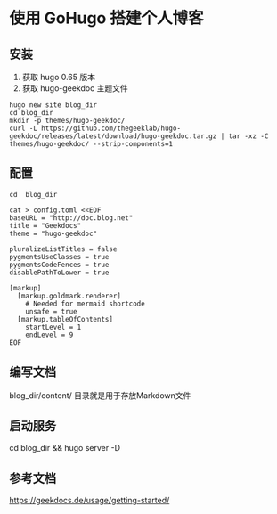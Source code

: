 # 使用 GoHugo 搭建个人博客  

## 安装

1. 获取 hugo 0.65 版本
2. 获取 hugo-geekdoc 主题文件 

```
hugo new site blog_dir
cd blog_dir
mkdir -p themes/hugo-geekdoc/
curl -L https://github.com/thegeeklab/hugo-geekdoc/releases/latest/download/hugo-geekdoc.tar.gz | tar -xz -C themes/hugo-geekdoc/ --strip-components=1
```

## 配置

```
cd  blog_dir

cat > config.toml <<EOF  
baseURL = "http://doc.blog.net"
title = "Geekdocs"
theme = "hugo-geekdoc"

pluralizeListTitles = false
pygmentsUseClasses = true
pygmentsCodeFences = true
disablePathToLower = true

[markup]
  [markup.goldmark.renderer]
    # Needed for mermaid shortcode
    unsafe = true
  [markup.tableOfContents]
    startLevel = 1
    endLevel = 9
EOF

```

## 编写文档
 
blog_dir/content/ 目录就是用于存放Markdown文件

## 启动服务

cd blog_dir && hugo server -D  

## 参考文档

https://geekdocs.de/usage/getting-started/
